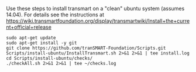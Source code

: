 Use these steps to install transmart on a "clean" ubuntu system (assumes 14.04). For
details see the instructions at
https://wiki.transmartfoundation.org/display/transmartwiki/Install+the+current+official+release

    sudo apt-get update
    sudo apt-get install -y git
    git clone https://github.com/tranSMART-Foundation/Scripts.git
    Scripts/install-ubuntu/InstallTransmart.sh 2>&1 2>&1 | tee install.log
    cd Scripts/install-ubuntu/checks/
    ./checkAll.sh 2>&1 2>&1 | tee ~/checks.log

